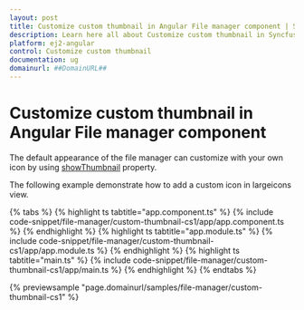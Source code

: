 ```yaml
---
layout: post
title: Customize custom thumbnail in Angular File manager component | Syncfusion
description: Learn here all about Customize custom thumbnail in Syncfusion Angular File manager component of Syncfusion Essential JS 2 and more.
platform: ej2-angular
control: Customize custom thumbnail 
documentation: ug
domainurl: ##DomainURL##
---
```


# Customize custom thumbnail in Angular File manager component

The default appearance of the file manager can customize with your own icon by using [showThumbnail](https://ej2.syncfusion.com/angular/documentation/api/file-manager/#showthumbnail) property.

The following example demonstrate how to add a custom icon in largeicons view.

{% tabs %}
{% highlight ts tabtitle="app.component.ts" %}
{% include code-snippet/file-manager/custom-thumbnail-cs1/app/app.component.ts %}
{% endhighlight %}
{% highlight ts tabtitle="app.module.ts" %}
{% include code-snippet/file-manager/custom-thumbnail-cs1/app/app.module.ts %}
{% endhighlight %}
{% highlight ts tabtitle="main.ts" %}
{% include code-snippet/file-manager/custom-thumbnail-cs1/app/main.ts %}
{% endhighlight %}
{% endtabs %}
  
{% previewsample "page.domainurl/samples/file-manager/custom-thumbnail-cs1" %}
